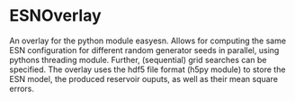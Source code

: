 # ESNOverlay
An overlay for the python module easyesn. Allows for computing the same ESN configuration for different random generator seeds in parallel, using pythons threading module. Further, (sequential) grid searches can be specified. The overlay uses the hdf5 file format (h5py module) to store the ESN model, the produced reservoir ouputs, as well as their mean square errors.
